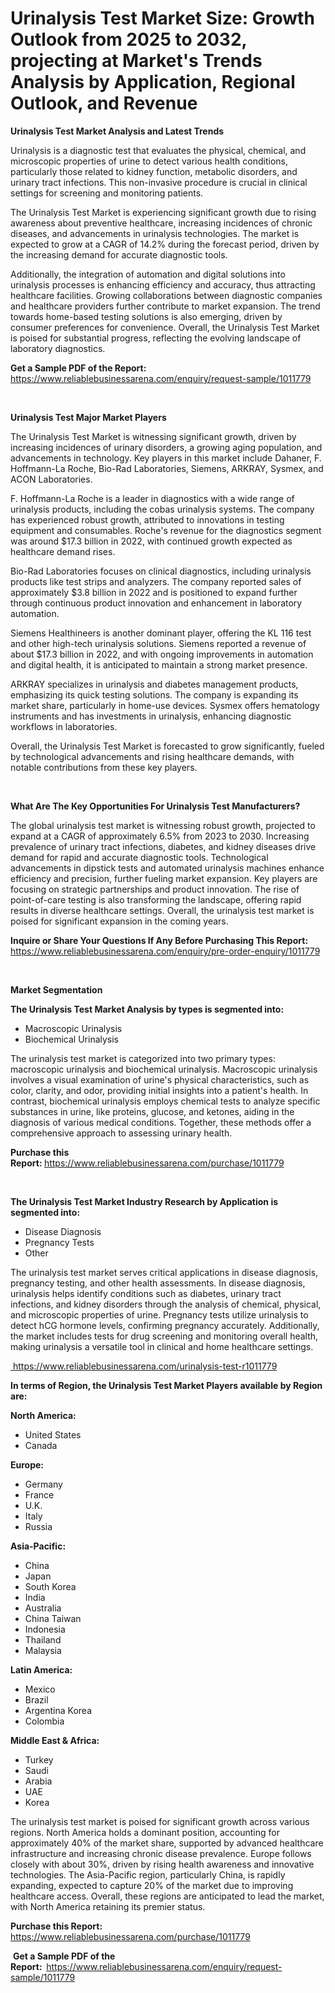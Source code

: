<p><h1>Urinalysis Test Market Size: Growth Outlook from 2025 to 2032, projecting at Market's Trends Analysis by Application, Regional Outlook, and Revenue</h1></p><p><strong>Urinalysis Test Market Analysis and Latest Trends</strong></p>
<p><p>Urinalysis is a diagnostic test that evaluates the physical, chemical, and microscopic properties of urine to detect various health conditions, particularly those related to kidney function, metabolic disorders, and urinary tract infections. This non-invasive procedure is crucial in clinical settings for screening and monitoring patients.</p><p>The Urinalysis Test Market is experiencing significant growth due to rising awareness about preventive healthcare, increasing incidences of chronic diseases, and advancements in urinalysis technologies. The market is expected to grow at a CAGR of 14.2% during the forecast period, driven by the increasing demand for accurate diagnostic tools. </p><p>Additionally, the integration of automation and digital solutions into urinalysis processes is enhancing efficiency and accuracy, thus attracting healthcare facilities. Growing collaborations between diagnostic companies and healthcare providers further contribute to market expansion. The trend towards home-based testing solutions is also emerging, driven by consumer preferences for convenience. Overall, the Urinalysis Test Market is poised for substantial progress, reflecting the evolving landscape of laboratory diagnostics.</p></p>
<p><strong>Get a Sample PDF of the Report:&nbsp;</strong> <a href="https://www.reliablebusinessarena.com/enquiry/request-sample/1011779?utm_campaign=3213&utm_medium=2&utm_source=Github&utm_content=ia&utm_term=16042025&utm_id=urinalysis-test">https://www.reliablebusinessarena.com/enquiry/request-sample/1011779</a></p>
<p>&nbsp;</p>
<p><strong>Urinalysis Test Major Market Players</strong></p>
<p><p>The Urinalysis Test Market is witnessing significant growth, driven by increasing incidences of urinary disorders, a growing aging population, and advancements in technology. Key players in this market include Dahaner, F. Hoffmann-La Roche, Bio-Rad Laboratories, Siemens, ARKRAY, Sysmex, and ACON Laboratories.</p><p>F. Hoffmann-La Roche is a leader in diagnostics with a wide range of urinalysis products, including the cobas urinalysis systems. The company has experienced robust growth, attributed to innovations in testing equipment and consumables. Roche's revenue for the diagnostics segment was around $17.3 billion in 2022, with continued growth expected as healthcare demand rises.</p><p>Bio-Rad Laboratories focuses on clinical diagnostics, including urinalysis products like test strips and analyzers. The company reported sales of approximately $3.8 billion in 2022 and is positioned to expand further through continuous product innovation and enhancement in laboratory automation.</p><p>Siemens Healthineers is another dominant player, offering the KL 116 test and other high-tech urinalysis solutions. Siemens reported a revenue of about $17.3 billion in 2022, and with ongoing improvements in automation and digital health, it is anticipated to maintain a strong market presence.</p><p>ARKRAY specializes in urinalysis and diabetes management products, emphasizing its quick testing solutions. The company is expanding its market share, particularly in home-use devices. Sysmex offers hematology instruments and has investments in urinalysis, enhancing diagnostic workflows in laboratories.</p><p>Overall, the Urinalysis Test Market is forecasted to grow significantly, fueled by technological advancements and rising healthcare demands, with notable contributions from these key players.</p></p>
<p>&nbsp;</p>
<p><strong>What Are The Key Opportunities For Urinalysis Test Manufacturers?</strong></p>
<p><p>The global urinalysis test market is witnessing robust growth, projected to expand at a CAGR of approximately 6.5% from 2023 to 2030. Increasing prevalence of urinary tract infections, diabetes, and kidney diseases drive demand for rapid and accurate diagnostic tools. Technological advancements in dipstick tests and automated urinalysis machines enhance efficiency and precision, further fueling market expansion. Key players are focusing on strategic partnerships and product innovation. The rise of point-of-care testing is also transforming the landscape, offering rapid results in diverse healthcare settings. Overall, the urinalysis test market is poised for significant expansion in the coming years.</p></p>
<p><strong>Inquire or Share Your Questions If Any Before Purchasing This Report:</strong> <a href="https://www.reliablebusinessarena.com/enquiry/pre-order-enquiry/1011779?utm_campaign=3213&utm_medium=2&utm_source=Github&utm_content=ia&utm_term=16042025&utm_id=urinalysis-test">https://www.reliablebusinessarena.com/enquiry/pre-order-enquiry/1011779</a></p>
<p>&nbsp;</p>
<p><strong>Market Segmentation</strong></p>
<p><strong>The Urinalysis Test Market Analysis by types is segmented into:</strong></p>
<p><ul><li>Macroscopic Urinalysis</li><li>Biochemical Urinalysis</li></ul></p>
<p><p>The urinalysis test market is categorized into two primary types: macroscopic urinalysis and biochemical urinalysis. Macroscopic urinalysis involves a visual examination of urine's physical characteristics, such as color, clarity, and odor, providing initial insights into a patient's health. In contrast, biochemical urinalysis employs chemical tests to analyze specific substances in urine, like proteins, glucose, and ketones, aiding in the diagnosis of various medical conditions. Together, these methods offer a comprehensive approach to assessing urinary health.</p></p>
<p><strong>Purchase this Report:&nbsp;</strong><a href="https://www.reliablebusinessarena.com/purchase/1011779?utm_campaign=3213&utm_medium=2&utm_source=Github&utm_content=ia&utm_term=16042025&utm_id=urinalysis-test">https://www.reliablebusinessarena.com/purchase/1011779</a></p>
<p>&nbsp;</p>
<p><strong>The Urinalysis Test Market Industry Research by Application is segmented into:</strong></p>
<p><ul><li>Disease Diagnosis</li><li>Pregnancy Tests</li><li>Other</li></ul></p>
<p><p>The urinalysis test market serves critical applications in disease diagnosis, pregnancy testing, and other health assessments. In disease diagnosis, urinalysis helps identify conditions such as diabetes, urinary tract infections, and kidney disorders through the analysis of chemical, physical, and microscopic properties of urine. Pregnancy tests utilize urinalysis to detect hCG hormone levels, confirming pregnancy accurately. Additionally, the market includes tests for drug screening and monitoring overall health, making urinalysis a versatile tool in clinical and home healthcare settings.</p></p>
<p><a href="https://www.reliablebusinessarena.com/urinalysis-test-r1011779?utm_campaign=3213&utm_medium=2&utm_source=Github&utm_content=ia&utm_term=16042025&utm_id=urinalysis-test">&nbsp;https://www.reliablebusinessarena.com/urinalysis-test-r1011779</a></p>
<p><strong>In terms of Region, the Urinalysis Test Market Players available by Region are:</strong></p>
<p>
    <p> <strong> North America: </strong>
        <ul>
            <li>United States</li>
            <li>Canada</li>
        </ul>
        </p> 
    <p> <strong> Europe: </strong>
        <ul>
            <li>Germany</li>
            <li>France</li>
            <li>U.K.</li>
            <li>Italy</li>
            <li>Russia</li>
        </ul>
        </p> 
    <p> <strong> Asia-Pacific: </strong>
        <ul>
            <li>China</li>
            <li>Japan</li>
            <li>South Korea</li>
            <li>India</li>
            <li>Australia</li>
            <li>China Taiwan</li>
            <li>Indonesia</li>
            <li>Thailand</li>
            <li>Malaysia</li>
        </ul>
        </p> 
    <p> <strong> Latin America: </strong>
        <ul>
            <li>Mexico</li>
            <li>Brazil</li>
            <li>Argentina Korea</li>
            <li>Colombia</li>
        </ul>
        </p> 
    <p> <strong> Middle East & Africa: </strong>
        <ul>
            <li>Turkey</li>
            <li>Saudi</li>
            <li>Arabia</li>
            <li>UAE</li>
            <li>Korea</li>
        </ul>
    </p>
    </p>
<p><p>The urinalysis test market is poised for significant growth across various regions. North America holds a dominant position, accounting for approximately 40% of the market share, supported by advanced healthcare infrastructure and increasing chronic disease prevalence. Europe follows closely with about 30%, driven by rising health awareness and innovative technologies. The Asia-Pacific region, particularly China, is rapidly expanding, expected to capture 20% of the market due to improving healthcare access. Overall, these regions are anticipated to lead the market, with North America retaining its premier status.</p></p>
<p><strong>Purchase this Report: </strong><a href="https://www.reliablebusinessarena.com/purchase/1011779?utm_campaign=3213&utm_medium=2&utm_source=Github&utm_content=ia&utm_term=16042025&utm_id=urinalysis-test">https://www.reliablebusinessarena.com/purchase/1011779</a></p>
<p>&nbsp;<strong>Get a Sample PDF of the Report:&nbsp;&nbsp;</strong><a href="https://www.reliablebusinessarena.com/enquiry/request-sample/1011779?utm_campaign=3213&utm_medium=2&utm_source=Github&utm_content=ia&utm_term=16042025&utm_id=urinalysis-test">https://www.reliablebusinessarena.com/enquiry/request-sample/1011779</a></p>
<p><strong></strong></p>
<p><p></p><p></p><p></p></p>